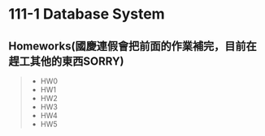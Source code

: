 # 111-1 Database System
## Homeworks(國慶連假會把前面的作業補完，目前在趕工其他的東西SORRY)
> * HW0
> * HW1
> * HW2
> * HW3
> * HW4
> * HW5

